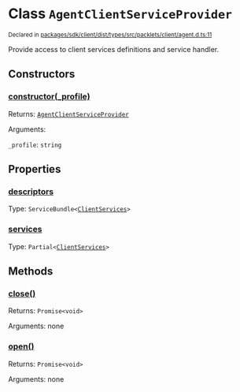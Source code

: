 # Class `AgentClientServiceProvider`
<sub>Declared in [packages/sdk/client/dist/types/src/packlets/client/agent.d.ts:11]()</sub>


Provide access to client services definitions and service handler.


## Constructors
### [constructor(_profile)]()



Returns: <code>[AgentClientServiceProvider](/api/@dxos/react-client/classes/AgentClientServiceProvider)</code>

Arguments: 

`_profile`: <code>string</code>


## Properties
### [descriptors]()
Type: <code>ServiceBundle&lt;[ClientServices](/api/@dxos/react-client/types/ClientServices)&gt;</code>

### [services]()
Type: <code>Partial&lt;[ClientServices](/api/@dxos/react-client/types/ClientServices)&gt;</code>


## Methods
### [close()]()



Returns: <code>Promise&lt;void&gt;</code>

Arguments: none

### [open()]()



Returns: <code>Promise&lt;void&gt;</code>

Arguments: none
